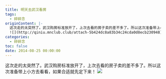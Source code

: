 ```yaml
---
title: 明天去武汉看房
tags:
  - 碎碎念
originContent: |-
  这次走的太突然了。武汉购房标准放开了，上次去看的房子卖的差不多了。所以这次准备带上小方去看看，如果合适就先定下来！
  ![](http://qiniu.mnclub.club/attach-5b424dc8a83b34c24cda0d8ecb230948)
categories:
  - 碎碎念
toc: false
date: 2014-08-25 00:00:00
---
```


这次走的太突然了。武汉购房标准放开了，上次去看的房子卖的差不多了。所以这次准备带上小方去看看，如果合适就先定下来！
![](http://qiniu.mnclub.club/attach-5b424dc8a83b34c24cda0d8ecb230948!detail)